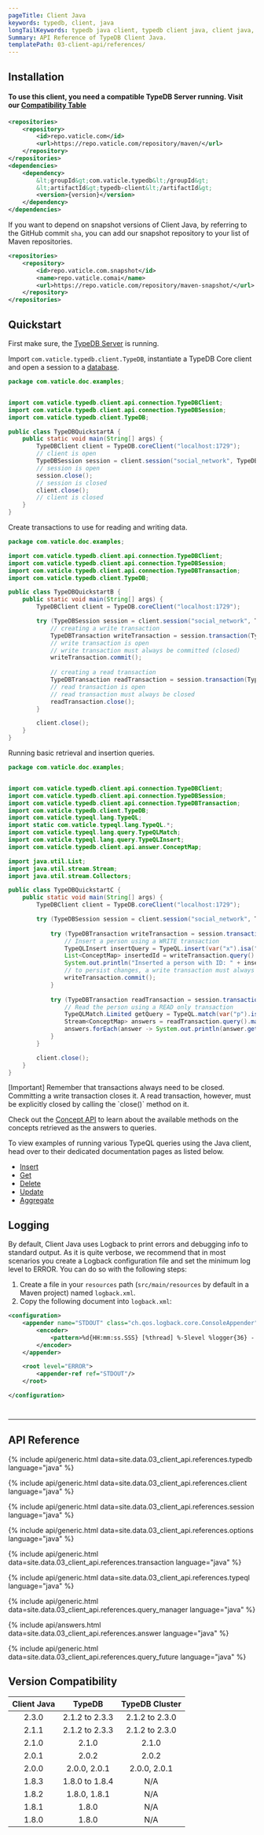 ```yaml
---
pageTitle: Client Java
keywords: typedb, client, java
longTailKeywords: typedb java client, typedb client java, client java, java client
Summary: API Reference of TypeDB Client Java.
templatePath: 03-client-api/references/
---
```


## Installation

#### To use this client, you need a compatible TypeDB Server running. Visit our [Compatibility Table](#version-compatibility)

```xml
<repositories>
    <repository>
        <id>repo.vaticle.com</id>
        <url>https://repo.vaticle.com/repository/maven/</url>
    </repository>
</repositories>
<dependencies>
    <dependency>
        &lt;groupId&gt;com.vaticle.typedb&lt;/groupId&gt;
        &lt;artifactId&gt;typedb-client&lt;/artifactId&gt;
        <version>{version}</version>
    </dependency>
</dependencies>
```

If you want to depend on snapshot versions of Client Java, by referring to the GitHub commit `sha`, you can add our snapshot repository to your list of Maven repositories.

```xml
<repositories>
    <repository>
        <id>repo.vaticle.com.snapshot</id>
        <name>repo.vaticle.comai</name>
        <url>https://repo.vaticle.com/repository/maven-snapshot/</url>
    </repository>
</repositories>
```

## Quickstart
First make sure, the [TypeDB Server](/docs/running-typedb/install-and-run#start-the-typedb-server) is running.

Import `com.vaticle.typedb.client.TypeDB`, instantiate a TypeDB Core client and open a session to a [database](../06-management/01-database.md).

<!-- test-example TypeDBQuickstartA.java -->
```java
package com.vaticle.doc.examples;


import com.vaticle.typedb.client.api.connection.TypeDBClient;
import com.vaticle.typedb.client.api.connection.TypeDBSession;
import com.vaticle.typedb.client.TypeDB;

public class TypeDBQuickstartA {
    public static void main(String[] args) {
        TypeDBClient client = TypeDB.coreClient("localhost:1729");
        // client is open
        TypeDBSession session = client.session("social_network", TypeDBSession.Type.DATA);
        // session is open
        session.close();
        // session is closed
        client.close();
        // client is closed
    }
}
```

Create transactions to use for reading and writing data.

<!-- test-example TypeDBQuickstartB.java -->
```java
package com.vaticle.doc.examples;

import com.vaticle.typedb.client.api.connection.TypeDBClient;
import com.vaticle.typedb.client.api.connection.TypeDBSession;
import com.vaticle.typedb.client.api.connection.TypeDBTransaction;
import com.vaticle.typedb.client.TypeDB;

public class TypeDBQuickstartB {
    public static void main(String[] args) {
        TypeDBClient client = TypeDB.coreClient("localhost:1729");

        try (TypeDBSession session = client.session("social_network", TypeDBSession.Type.DATA)) {
            // creating a write transaction
            TypeDBTransaction writeTransaction = session.transaction(TypeDBTransaction.Type.WRITE);
            // write transaction is open
            // write transaction must always be committed (closed)
            writeTransaction.commit();
    
            // creating a read transaction
            TypeDBTransaction readTransaction = session.transaction(TypeDBTransaction.Type.READ);
            // read transaction is open
            // read transaction must always be closed
            readTransaction.close();
        }

        client.close();
    }
}
```

Running basic retrieval and insertion queries.

<!-- test-example TypeDBQuickstartC.java -->
```java
package com.vaticle.doc.examples;


import com.vaticle.typedb.client.api.connection.TypeDBClient;
import com.vaticle.typedb.client.api.connection.TypeDBSession;
import com.vaticle.typedb.client.api.connection.TypeDBTransaction;
import com.vaticle.typedb.client.TypeDB;
import com.vaticle.typeql.lang.TypeQL;
import static com.vaticle.typeql.lang.TypeQL.*;
import com.vaticle.typeql.lang.query.TypeQLMatch;
import com.vaticle.typeql.lang.query.TypeQLInsert;
import com.vaticle.typedb.client.api.answer.ConceptMap;

import java.util.List;
import java.util.stream.Stream;
import java.util.stream.Collectors;

public class TypeDBQuickstartC {
    public static void main(String[] args) {
        TypeDBClient client = TypeDB.coreClient("localhost:1729");

        try (TypeDBSession session = client.session("social_network", TypeDBSession.Type.DATA)) {
            
            try (TypeDBTransaction writeTransaction = session.transaction(TypeDBTransaction.Type.WRITE)) {
                // Insert a person using a WRITE transaction
                TypeQLInsert insertQuery = TypeQL.insert(var("x").isa("person").has("email", "x@email.com"));
                List<ConceptMap> insertedId = writeTransaction.query().insert(insertQuery).collect(Collectors.toList());
                System.out.println("Inserted a person with ID: " + insertedId.get(0).get("x").asThing().getIID());
                // to persist changes, a write transaction must always be committed (closed)
                writeTransaction.commit();
            }
            
            try (TypeDBTransaction readTransaction = session.transaction(TypeDBTransaction.Type.READ)) {
                // Read the person using a READ only transaction
                TypeQLMatch.Limited getQuery = TypeQL.match(var("p").isa("person")).get("p").limit(10);
                Stream<ConceptMap> answers = readTransaction.query().match(getQuery);
                answers.forEach(answer -> System.out.println(answer.get("p").asThing().getIID()));
            }
        }

        client.close();
    }
}

```
<div class="note">
[Important]
Remember that transactions always need to be closed. Committing a write transaction closes it. A read transaction, however, must be explicitly closed by calling the `close()` method on it.
</div>

Check out the [Concept API](../04-concept-api/00-overview.md) to learn about the available methods on the concepts retrieved as the answers to queries.

To view examples of running various TypeQL queries using the Java client, head over to their dedicated documentation pages as listed below.

- [Insert](../11-query/03-insert-query.md)
- [Get](../11-query/02-get-query.md)
- [Delete](../11-query/04-delete-query.md)
- [Update](../11-query/05-update-query.md)
- [Aggregate](../11-query/06-aggregate-query.md)

## Logging
By default, Client Java uses Logback to print errors and debugging info to standard output. As it is quite verbose, we recommend that in most scenarios you create a Logback configuration file and set the minimum log level to ERROR. You can do so with the following steps:

1. Create a file in your `resources` path (`src/main/resources` by default in a Maven project) named `logback.xml`.
2. Copy the following document into `logback.xml`:

```xml
<configuration>
    <appender name="STDOUT" class="ch.qos.logback.core.ConsoleAppender">
        <encoder>
            <pattern>%d{HH:mm:ss.SSS} [%thread] %-5level %logger{36} - %msg%n</pattern>
        </encoder>
    </appender>

    <root level="ERROR">
        <appender-ref ref="STDOUT"/>
    </root>

</configuration>
```

<hr style="margin-top: 40px;" />

## API Reference

{% include api/generic.html data=site.data.03_client_api.references.typedb language="java" %}

{% include api/generic.html data=site.data.03_client_api.references.client language="java" %}

{% include api/generic.html data=site.data.03_client_api.references.session language="java" %}

{% include api/generic.html data=site.data.03_client_api.references.options language="java" %}

{% include api/generic.html data=site.data.03_client_api.references.transaction language="java" %}

{% include api/generic.html data=site.data.03_client_api.references.typeql language="java" %}

{% include api/generic.html data=site.data.03_client_api.references.query_manager language="java" %}

{% include api/answers.html data=site.data.03_client_api.references.answer language="java" %}

{% include api/generic.html data=site.data.03_client_api.references.query_future language="java" %}


## Version Compatibility

| Client Java | TypeDB           | TypeDB Cluster |
| :---------: | :---------------:| :------------: |
| 2.3.0       | 2.1.2 to 2.3.3   | 2.1.2 to 2.3.0 |
| 2.1.1       | 2.1.2 to 2.3.3   | 2.1.2 to 2.3.0 |
| 2.1.0       | 2.1.0            | 2.1.0          |
| 2.0.1       | 2.0.2            | 2.0.2          |
| 2.0.0       | 2.0.0, 2.0.1     | 2.0.0, 2.0.1   |
| 1.8.3       | 1.8.0 to 1.8.4   | N/A            |
| 1.8.2       | 1.8.0, 1.8.1     | N/A            |
| 1.8.1       | 1.8.0            | N/A            |
| 1.8.0       | 1.8.0            | N/A            |
